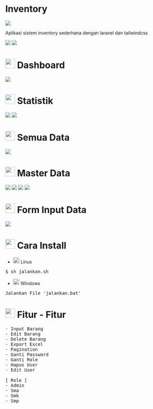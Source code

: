 # Inventory

<img src='https://raw.githubusercontent.com/FajarTheGGman/Inventory/master/.img/banner.png'/>

<p>Aplikasi sistem inventory sederhana dengan laravel dan tailwindcss </p>


![](https://img.shields.io/badge/Language-PHP-blue?style=for-the-badge) ![](https://img.shields.io/badge/Style-Tailwindcss-lime?style=for-the-badge)


 # <img src="https://www.flaticon.com/svg/vstatic/svg/2782/2782066.svg?token=exp=1617326284~hmac=783d921c851df88c272443f14fc498ec" width="30" height="30"/> Dashboard 
<img src='https://raw.githubusercontent.com/FajarTheGGman/Inventory/master/.img/home' />

 # <img src="https://www.flaticon.com/svg/vstatic/svg/921/921591.svg?token=exp=1617326095~hmac=be2ef0d43284680c6acdb17b4a34c841" width="30" height="30"/> Statistik 
<img src='https://raw.githubusercontent.com/FajarTheGGman/Inventory/master/.img/chart.jpeg' />
<img src='https://raw.githubusercontent.com/FajarTheGGman/Inventory/master/.img/chart2.jpeg' />

# <img src="https://www.flaticon.com/svg/vstatic/svg/148/148825.svg?token=exp=1617326358~hmac=a4adf50fafd77b2efb646e16c9f1a2fa" width="30" height="30"/> Semua Data 
<img src='https://raw.githubusercontent.com/FajarTheGGman/Inventory/master/.img/alldata.jpeg' />

# <img src="https://www.flaticon.com/svg/vstatic/svg/4425/4425328.svg?token=exp=1617326358~hmac=c58783f7306fbb72da8bd581653276ba" width="30" height="30"/> Master Data 
<img src='https://raw.githubusercontent.com/FajarTheGGman/Inventory/master/.img/pengelola.jpeg' />
<img src='https://raw.githubusercontent.com/FajarTheGGman/Inventory/master/.img/ruangan.jpeg' />
<img src='https://raw.githubusercontent.com/FajarTheGGman/Inventory/master/.img/kelompokaset.jpeg'/>
<img src='https://raw.githubusercontent.com/FajarTheGGman/Inventory/master/.img/sumberdana.jpeg' />

# <img src="https://www.flaticon.com/svg/vstatic/svg/4420/4420227.svg?token=exp=1617326441~hmac=65af2ac7fc5f372063a134232a829bbb" width="30" height="30" /> Form Input Data 
<img src='https://raw.githubusercontent.com/FajarTheGGman/Inventory/master/.img/input.jpeg' />


# <img src="https://www.flaticon.com/svg/vstatic/svg/4411/4411736.svg?token=exp=1617326562~hmac=d67824cadd12b6224b2dbd82236db19a" width="30" height="30"/> Cara Install 

- <img src="https://www.flaticon.com/svg/vstatic/svg/226/226772.svg?token=exp=1617326654~hmac=58c163553afbb94825d461da4b597634" width="20" height="20" /> Linux
<pre>
$ sh jalankan.sh
</pre>

- <img src="https://www.flaticon.com/svg/vstatic/svg/888/888882.svg?token=exp=1617326699~hmac=7b514b1480b44ec1df4e276c87872a1c" width="20" height="20" /> Windows
<pre>
Jalankan File 'jalankan.bat'
</pre>

# <img src="https://www.flaticon.com/svg/vstatic/svg/2831/2831020.svg?token=exp=1617326776~hmac=5c83d8a2e7cafa384ce963ea0c65664f" width="30" height="30" /> Fitur - Fitur

<pre>
- Input Barang
- Edit Barang
- Delete Barang
- Export Excel
- Pagination
- Ganti Password
- Ganti Role
- Hapus User
- Edit User

[ Role ] 
- Admin
- Sma
- Smk
- Smp

</pre>
